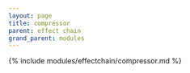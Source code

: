 ```yaml
---
layout: page
title: compressor
parent: effect chain
grand_parent: modules
---
```


{% include modules/effectchain/compressor.md %}
